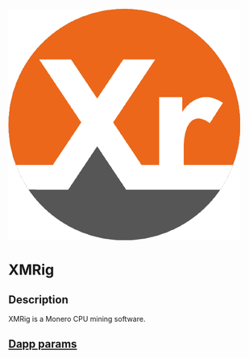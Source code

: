 ![dapp logo](./logo.png)
# XMRig
## Description
XMRig is a Monero CPU mining software.
## [Dapp params](./iexec.js)

